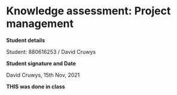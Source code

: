 # Knowledge assessment: Project management

**Student details**

Student:  880616253 / David Cruwys

**Student signature and Date**

David Cruwys, 15th Nov, 2021


**THIS was done in class**

